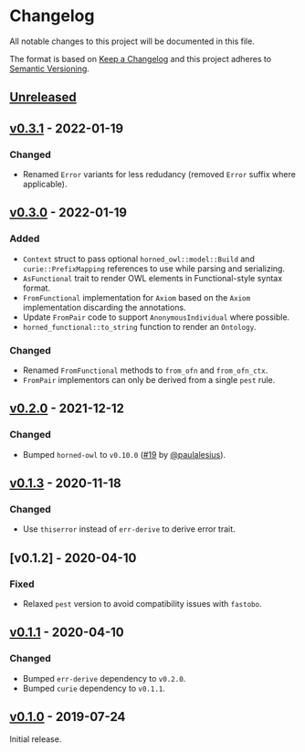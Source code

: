 # Changelog
All notable changes to this project will be documented in this file.

The format is based on [Keep a Changelog](http://keepachangelog.com/en/1.0.0/)
and this project adheres to [Semantic Versioning](http://semver.org/spec/v2.0.0.html).


## [Unreleased]

[Unreleased]: https://github.com/fastobo/horned-functional/compare/v0.3.1...HEAD


## [v0.3.1] - 2022-01-19

[v0.3.1]: https://github.com/fastobo/horned-functional/compare/v0.3.0...v0.3.1

### Changed
- Renamed `Error` variants for less redudancy (removed `Error` suffix where applicable).



## [v0.3.0] - 2022-01-19

[v0.3.0]: https://github.com/fastobo/horned-functional/compare/v0.2.0...v0.3.0

### Added
- `Context` struct to pass optional `horned_owl::model::Build` and `curie::PrefixMapping` references to use while parsing and serializing.
- `AsFunctional` trait to render OWL elements in Functional-style syntax format.
- `FromFunctional` implementation for `Axiom` based on the `Axiom` implementation discarding the annotations.
- Update `FromPair` code to support `AnonymousIndividual` where possible.
- `horned_functional::to_string` function to render an `Ontology`.

### Changed
- Renamed `FromFunctional` methods to `from_ofn` and `from_ofn_ctx`.
- `FromPair` implementors can only be derived from a single `pest` rule.


## [v0.2.0] - 2021-12-12

### Changed
- Bumped `horned-owl` to `v0.10.0` ([#19](https://github.com/fastobo/horned-functional/pull/19) by [@paulalesius](https://github.com/paulalesius)).

[v0.2.0]: https://github.com/fastobo/horned-functional/compare/v0.1.3...v0.2.0


## [v0.1.3] - 2020-11-18

### Changed
- Use `thiserror` instead of `err-derive` to derive error trait.

[v0.1.3]: https://github.com/fastobo/horned-functional/compare/v0.1.2...v0.1.3


## [v0.1.2] - 2020-04-10

### Fixed
- Relaxed `pest` version to avoid compatibility issues with `fastobo`.

[v0.1.1]: https://github.com/fastobo/horned-functional/compare/v0.1.1...v0.1.2


## [v0.1.1] - 2020-04-10

### Changed
- Bumped `err-derive` dependency to `v0.2.0`.
- Bumped `curie` dependency to `v0.1.1`.

[v0.1.1]: https://github.com/fastobo/horned-functional/compare/v0.1.0...v0.1.1


## [v0.1.0] - 2019-07-24

[v0.1.0]: https://github.com/fastobo/horned-functional/compare/0beaa9d...v0.1.0

Initial release.
